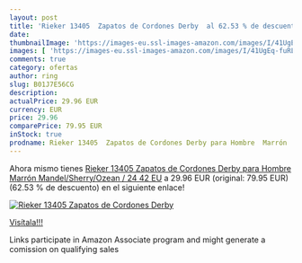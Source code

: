 ```yaml
---
layout: post
title: 'Rieker 13405  Zapatos de Cordones Derby  al 62.53 % de descuento'
date: 
thumbnailImage: 'https://images-eu.ssl-images-amazon.com/images/I/41UgEq-fuRL._SL200_.jpg'
images: [ 'https://images-eu.ssl-images-amazon.com/images/I/41UgEq-fuRL._SL200_.jpg' ]
comments: true
category: ofertas
author: ring
slug: B01J7E56CG
description:
actualPrice: 29.96 EUR
currency: EUR
price: 29.96
comparePrice: 79.95 EUR
inStock: true
prodname: Rieker 13405  Zapatos de Cordones Derby para Hombre  Marrón  Mandel/Sherry/Ozean / 24   42 EU
---
```


Ahora mismo tienes [Rieker 13405  Zapatos de Cordones Derby para Hombre  Marrón  Mandel/Sherry/Ozean / 24   42 EU](https://www.amazon.es/dp/B01J7E56CG/?tag=tolees-21) a 29.96 EUR (original: 79.95 EUR) (62.53 %  de descuento) en el siguiente enlace!

[![Rieker 13405  Zapatos de Cordones Derby ](https://images-eu.ssl-images-amazon.com/images/I/41UgEq-fuRL._SL200_.jpg)](https://www.amazon.es/dp/B01J7E56CG/?tag=tolees-21)

[Visítala!!!](https://www.amazon.es/dp/B01J7E56CG/?tag=tolees-21)

Links participate in Amazon Associate program and might generate a comission on qualifying sales
